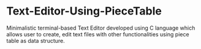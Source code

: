 # Text-Editor-Using-PieceTable
Minimalistic terminal-based Text Editor developed using C language which allows user to create, edit text files with other
functionalities using piece table as data structure.
